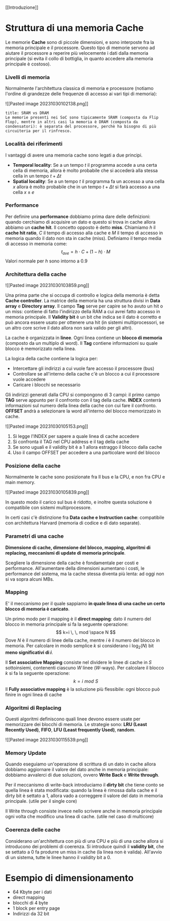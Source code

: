 [[Introduzione]] 

# Struttura di una memoria Cache

Le memorie **Cache** sono di piccole dimensioni, e sono interposte fra la memoria principale e il processore.
Questo tipo di memorie servono ad aiutare il processore a reperire più velocemente i dati dalla memoria principale (si evita il collo di bottiglia, in quanto accedere alla memoria principale è costoso).

### Livelli di memoria 

Normalmente l'architettura classica di memoria e processore (notiamo l'ordine di grandezze delle frequenze di accesso ai vari tipi di memoria):

![[Pasted image 20231030102138.png]]

```ad-note
title: SRAM vs DRAM
Le memorie presenti nei SoC sono tipicamente SRAM (composta da Flip Flop), mentre in altri casi la memoria è DRAM (composta da condensatori): è separata del processore, perchè ha bisogno di più circuiteria per il rinfresco.
```

### Località dei riferimenti

I vantaggi di avere una memoria cache sono legati a due principi.

- **Temporal locality**: Se a un tempo $t$ il programma accede a una certa cella di memoria, allora è molto probabile che si accederà alla stessa cella in un tempo $t +\Delta t$
- **Spatial locality**: Se a un tempo $t$ il programma fa un accesso a una cella $x$ allora è molto probabile che in un tempo $t +\Delta t$ si farà accesso a una cella $x \pm e$

### Performance

Per definire una **performance** dobbiamo prima dare delle definizioni: quando cerchiamo di acquisire un dato e questo si trova in cache allora abbiamo un **cache hit**. Il concetto opposto è detto **miss**.
Chiamiamo $h$ il **cache hit ratio**, $C$ il tempo di accesso alla cache e $M$ il tempo di accesso in memoria quando il dato non sta in cache (miss).
Definiamo il tempo media di accesso in memoria come:
$$
t_{ave} = h \cdot C +(1-h) \cdot M
$$
Valori normale per $h$ sono intorno a $0.9$

### Architettura della cache

![[Pasted image 20231030103859.png]]

Una prima parte che si occupa di controllo e logica della memoria è detta **Cache controller**.
La matrice della memoria ha una struttura divisi in **Data array** e **Directory array**.
Il campo **Tag** serve per capire se ho avuto un hit o un miss: contiene di fatto l'indirizzo della RAM a cui avrei fatto accesso in memoria principale.
Il **Validity bit** è un bit che indica se il dato è corretto e può ancora essere usato per ottenere una hit (in sistemi multiprocessori, se un altro core scrive il dato allora non sarà valido per gli altri).

La cache è organizzata in **linee**.
Ogni linea contiene un **blocco di memoria** (composto da un multiplo di word).
Il **Tag** contiene informazioni su quale blocco è memorizzato nella linea.

La logica della cache contiene la logica per:
- Intercettare gli indirizzi a cui vuole fare accesso il processore (bus)
- Controllare se all'interno della cache c'è un blocco a cui il processore vuole accedere
- Caricare i blocchi se necessario

Gli indirizzi generati dalla CPU si compongono di 3 campi: il primo campo **TAG** serve appunto per il confronto con il tag della cache. **INDEX** conterrà informazioni sul numero della linea della cache con cui fare il confronto. **OFFSET** andrà a selezionare la word all'interno del blocco memorizzato in cache.

![[Pasted image 20231030105153.png]]

1. Si legge l'INDEX per sapere a quale linea di cache accedere
2. Si confronta il TAG nel CPU address e il tag della cache
3. Se sono uguali e il validity bit è a 1 allora estraggo il blocco dalla cache
4. Uso il campo OFFSET per accedere a una particolare word del blocco

### Posizione della cache

Normalmente le cache sono posizionate fra Il bus e la CPU, e non fra CPU e main memory.

![[Pasted image 20231030105839.png]]

In questo modo il carico sul bus è ridotto, e inoltre questa soluzione è compatibile con sistemi multiprocessore.

In certi casi c'è distinzione fra **Data cache e Instruction cache**: compatibile con architettura Harvard (memoria di codice e di dato separate).

### Parametri di una cache

**Dimensione di cache, dimensione del blocco, mapping, algoritmi di replacing, meccanismi di update di memoria principale**.

Scegliere la dimensione della cache è fondamentale per costi e performance.
All'aumentare della dimensioni aumentano i costi, le performance del sistema, ma la cache stessa diventa più lenta: ad oggi non si va sopra alcuni MBs.

### Mapping

E' il meccanismo per il quale sappiamo **in quale linea di una cache un certo blocco di memoria è caricato**.

Un primo modo per il mapping è il **direct mapping**: dato il numero del blocco in memoria principale si fa la seguente operazione:
$$
k=i \, \, mod \space N
$$
Dove $N$ è il numero di linee della cache, mentre $i$ è il numero del blocco in memoria.
Per calcolare in modo semplice $k$ si considerano i $\log_{2}(N)$ bit **meno significativi di $i$**.

Il **Set associative Mapping** consiste nel dividere le linee di cache in $S$ sottoinsiemi, contenenti ciascuno $W$ linee ($W$-ways). Per calcolare il blocco $k$ si fa la seguente operazione:
$$
k = i \, \, mod \, \, S
$$
Il **Fully associative mapping** è la soluzione più flessibile: ogni blocco può finire in ogni linea di cache

### Algoritmi di Replacing

Questi algoritmi definiscono quali linee devono essere usate per memorizzare dei blocchi di memoria.
Le strategie sono: **LRU (Least Recently Used)**, **FIFO**, **LFU (Least frequently Used)**, **random**.

![[Pasted image 20231030115539.png]]

### Memory Update

Quando eseguiamo un'operazione di scrittura di un dato in cache allora dobbiamo aggiornare il valore del dato anche in memoria principale: dobbiamo avvalerci di due soluzioni, ovvero **Write Back** e **Write through**.

Per il meccanismo di write-back introduciamo il **dirty bit** che tiene conto se quella linea è stata modificata: quando la linea è rimossa dalla cache e il dirty bit è settato a 1, allora vado a correggere il valore del dato in memoria principale. (utile per il single core)

Il Write through consiste invece nello scrivere anche in memoria principale ogni volta che modifico una linea di cache. (utile nel caso di multicore)

### Coerenza delle cache

Considerano un'architettura con più di una CPU e più di una cache allora si introducono dei problemi di coerenza.
Si introduce quindi il **validity bit**, che se settato a 0 fa produrre un miss in cache (la linea non è valida).
All'avvio di un sistema, tutte le linee hanno il validity bit a 0.

# Esempio di dimensionamento

- 64 Kbyte per i dati
- direct mapping
- blocchi di 4 byte
- 1 block per entry page
- Indirizzi da 32 bit

